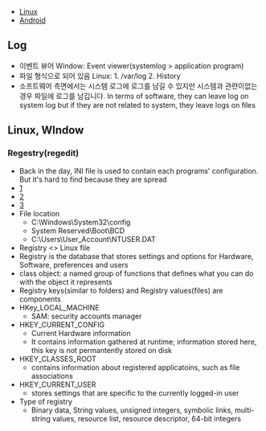 * [Linux](./Linux/README.md)
* [Android](./Android/README.md)


## Log
* 이벤트 뷰어
  Window: Event viewer(systemlog > application program)
* 파일 형식으로 되어 있음
  Linux: 1. /var/log  2. History
* 소프트웨어 측면에서는 시스템 로그에 로그를 남길 수 있지만 시스템과 관련이없는 경우 파일에 로그를 남깁니다.
  In terms of software, they can leave log on system log but if they are not related to system, they leave logs on files

## Linux, WIndow

### Regestry(regedit)
* Back in the day, INI file is used to contain each programs' configuration. But it's hard to find because they are spread
* [1]('https://www.youtube.com/watch?v=_U78iAem3uo')
* [2]('http://editorizer.tistory.com/239')
* [3]('http://pastime0.tistory.com/66')
* File location
  - C:\Windows\System32\config
  - System Reserved\Boot\BCD
  - C:\Users\User_Account\NTUSER.DAT
* Registry <> Linux file
* Registry is the database that stores settings and options for Hardware, Software, preferences and users
* class object: a named group of functions that defines what you can do with the object it represents 
* Registry keys(similar to folders) and Registry values(files) are components
* HKey_LOCAL_MACHINE
  - SAM: security accounts manager
* HKEY_CURRENT_CONFIG
  - Current Hardware information
  - It contains information gathered at runtime; information stored here, this key is not permantently stored on disk
* HKEY_CLASSES_ROOT
  - contains information about registered applicatoins, such as file associations
* HKEY_CURRENT_USER
  - stores settings that are specific to the currently logged-in user
* Type of registry
  - Binary data, String values, unsigned integers, symbolic links, multi-string values, resource list, resource descriptor, 64-bit integers

